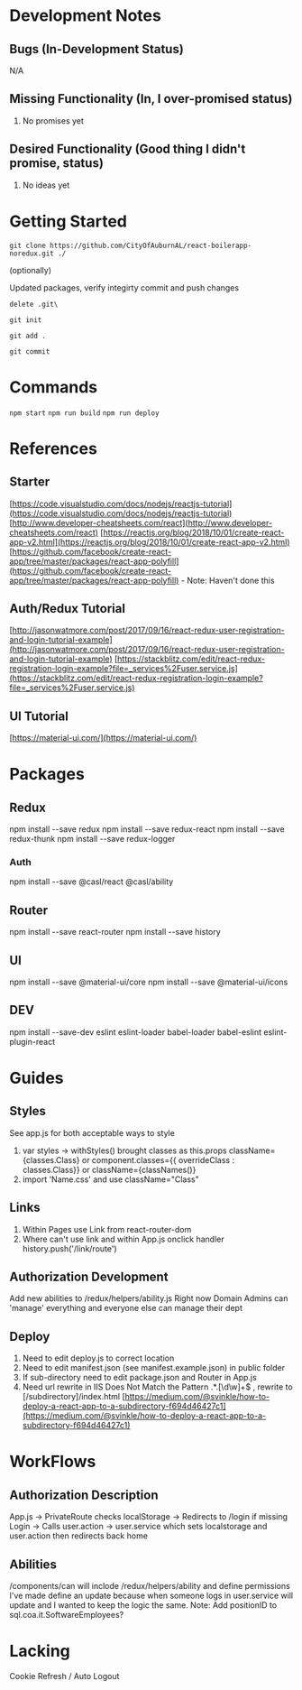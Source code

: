 
# Development Notes

## Bugs (In-Development Status)

N/A

## Missing Functionality (In, I over-promised status)

1. No promises yet

## Desired Functionality (Good thing I didn't promise, status)

1. No ideas yet

# Getting Started

`git clone https://github.com/CityOfAuburnAL/react-boilerapp-noredux.git ./`

(optionally)

Updated packages, verify integirty commit and push changes

`delete .git\`

`git init`

`git add .`

`git commit`

# Commands

`npm start`
`npm run build`
`npm run deploy`

# References

## Starter

[https://code.visualstudio.com/docs/nodejs/reactjs-tutorial](https://code.visualstudio.com/docs/nodejs/reactjs-tutorial)
[http://www.developer-cheatsheets.com/react](http://www.developer-cheatsheets.com/react)
[https://reactjs.org/blog/2018/10/01/create-react-app-v2.html](https://reactjs.org/blog/2018/10/01/create-react-app-v2.html)
[https://github.com/facebook/create-react-app/tree/master/packages/react-app-polyfill](https://github.com/facebook/create-react-app/tree/master/packages/react-app-polyfill) - Note: Haven't done this

## Auth/Redux Tutorial

[http://jasonwatmore.com/post/2017/09/16/react-redux-user-registration-and-login-tutorial-example](http://jasonwatmore.com/post/2017/09/16/react-redux-user-registration-and-login-tutorial-example)
[https://stackblitz.com/edit/react-redux-registration-login-example?file=_services%2Fuser.service.js](https://stackblitz.com/edit/react-redux-registration-login-example?file=_services%2Fuser.service.js)

## UI Tutorial

[https://material-ui.com/](https://material-ui.com/)

# Packages

## Redux

npm install --save redux
npm install --save redux-react
npm install --save redux-thunk
npm install --save redux-logger

### Auth

npm install --save @casl/react @casl/ability

## Router

npm install --save react-router
npm install --save history

## UI

npm install --save @material-ui/core
npm install --save @material-ui/icons

## DEV

npm install --save-dev eslint eslint-loader babel-loader babel-eslint eslint-plugin-react

# Guides

## Styles

See app.js for both acceptable ways to style

1. var styles -> withStyles() brought classes as this.props className={classes.Class} or component.classes={{ overrideClass : classes.Class}} or className={classNames()}
2. import 'Name.css' and use className="Class"

## Links

1. Within Pages use Link from react-router-dom
2. Where can't use link and within App.js onclick handler history.push('/link/route')

## Authorization Development

Add new abilities to /redux/helpers/ability.js
Right now Domain Admins can 'manage' everything and everyone else can manage their dept

## Deploy

1. Need to edit deploy.js to correct location
2. Need to edit manifest.json (see manifest.example.json) in public folder
3. If sub-directory need to edit package.json and Router in App.js
4. Need url rewrite in IIS Does Not Match the Pattern .*\.[\d\w]+$ , rewrite to [/subdirectory]/index.html
[https://medium.com/@svinkle/how-to-deploy-a-react-app-to-a-subdirectory-f694d46427c1](https://medium.com/@svinkle/how-to-deploy-a-react-app-to-a-subdirectory-f694d46427c1)

# WorkFlows

## Authorization Description

App.js -> PrivateRoute checks localStorage -> Redirects to /login if missing
Login -> Calls user.action -> user.service which sets localstorage and user.action then redirects back home

## Abilities

/components/can will inclode /redux/helpers/ability and define permissions
I've made define an update because when someone logs in user.service will update and I wanted to keep the logic the same.
Note: Add positionID to sql.coa.it.SoftwareEmployees?

# Lacking

Cookie Refresh / Auto Logout
